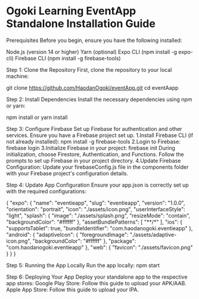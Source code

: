 # Ogoki Learning EventApp Standalone Installation Guide

Prerequisites
Before you begin, ensure you have the following installed:

Node.js (version 14 or higher)
Yarn (optional)
Expo CLI (npm install -g expo-cli)
Firebase CLI (npm install -g firebase-tools)

Step 1: Clone the Repository
First, clone the repository to your local machine:

git clone https://github.com/HaodanOgoki/eventApp.git
cd eventAapp

Step 2: Install Dependencies
Install the necessary dependencies using npm or yarn:

npm install
or
yarn install

Step 3: Configure Firebase
Set up Firebase for authentication and other services. Ensure you have a Firebase project set up.
1.Install Firebase CLI (if not already installed):
npm install -g firebase-tools
2.Login to Firebase:
firebase login
3.Initialize Firebase in your project:
firebase init
During initialization, choose Firestore, Authentication, and Functions. Follow the prompts to set up Firebase in your project directory.
4.Update Firebase Configuration:
Update your firebaseConfig.js file in the components folder with your Firebase project's configuration details.

Step 4: Update App Configuration
Ensure your app.json is correctly set up with the required configurations:

{
  "expo": {
    "name": "eventieapp",
    "slug": "eventieapp",
    "version": "1.0.0",
    "orientation": "portrait",
    "icon": "./assets/icon.png",
    "userInterfaceStyle": "light",
    "splash": {
      "image": "./assets/splash.png",
      "resizeMode": "contain",
      "backgroundColor": "#ffffff"
    },
    "assetBundlePatterns": [
      "**/*"
    ],
    "ios": {
      "supportsTablet": true,
      "bundleIdentifier": "com.haodanogoki.eventieapp"
    },
    "android": {
      "adaptiveIcon": {
        "foregroundImage": "./assets/adaptive-icon.png",
        "backgroundColor": "#ffffff"
      },
      "package": "com.haodanogoki.eventieapp"
    },
    "web": {
      "favicon": "./assets/favicon.png"
    }
  }
}

Step 5: Running the App Locally
Run the app locally:
npm start

Step 6: Deploying Your App
Deploy your standalone app to the respective app stores:
Google Play Store: Follow this guide to upload your APK/AAB.
Apple App Store: Follow this guide to upload your IPA.